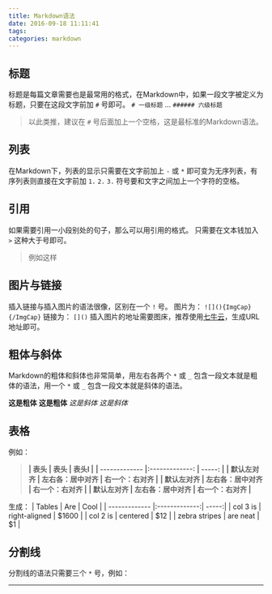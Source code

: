 ```yaml
---
title: Markdown语法
date: 2016-09-18 11:11:41
tags:
categories: markdown
---
```


## 标题
标题是每篇文章需要也是最常用的格式，在Markdown中，如果一段文字被定义为标题，只要在这段文字前加 `#` 号即可。
`# 一级标题`
...
`###### 六级标题`
> 以此类推，建议在 `#` 号后面加上一个空格，这是最标准的Markdown语法。

## 列表
在Markdown下，列表的显示只需要在文字前加上 `-` 或 `*` 即可变为无序列表，有序列表则直接在文字前加 `1.` `2.` `3.` 符号要和文字之间加上一个字符的空格。

## 引用
如果需要引用一小段别处的句子，那么可以用引用的格式。
只需要在文本钱加入 `>` 这种大于号即可。
> 例如这样

## 图片与链接
插入链接与插入图片的语法很像，区别在一个 `!` 号。
图片为： `![](){ImgCap}{/ImgCap}`
链接为： `[]()`
插入图片的地址需要图床，推荐使用[七牛云]()，生成URL地址即可。

## 粗体与斜体
Markdown的粗体和斜体也非常简单，用左右各两个 `*` 或 `_` 包含一段文本就是粗体的语法，用一个 `*` 或 `_` 包含一段文本就是斜体的语法。

**这是粗体** __这是粗体__
*这是斜体*   _这是斜体_

## 表格
例如：
> **| 表头           | 表头                 | 表头l         |**
> **| -------------  |:-------------:      | -----:       |**
> **| 默认左对齐      | 左右各：居中对齐      | 右一个：右对齐 |**
> **| 默认左对齐      | 左右各：居中对齐      | 右一个：右对齐 |**
> **| 默认左对齐      | 左右各：居中对齐      | 右一个：右对齐 |**

生成：
| Tables        | Are           | Cool  |
| ------------- |:-------------:| -----:|
| col 3 is      | right-aligned | $1600 |
| col 2 is      | centered      |   $12 |
| zebra stripes | are neat      |    $1 |

## 分割线
分割线的语法只需要三个 `*` 号，例如：
***